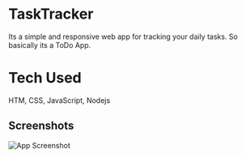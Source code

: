 
# TaskTracker


Its a simple and responsive web app for tracking your daily tasks. So basically its a ToDo App.

# Tech Used 

HTM, CSS, JavaScript, Nodejs
## Screenshots

![App Screenshot](https://i.postimg.cc/023pd7Pb/tototo.png)


